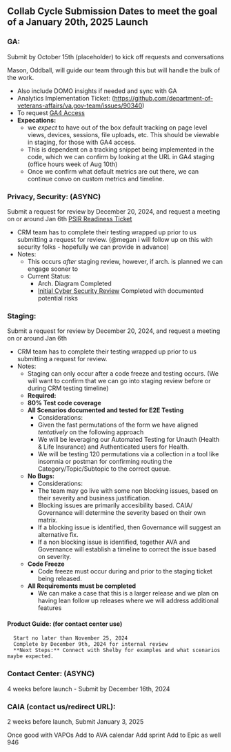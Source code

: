 ## Collab Cycle Submission Dates to meet the goal of a January 20th, 2025 Launch

### GA: 
Submit by October 15th (placeholder) to kick off requests and conversations

Mason, Oddball, will guide our team through this but will handle the bulk of the work. 
- Also include DOMO insights if needed and sync with GA
- Analytics Implementation Ticket: (https://github.com/department-of-veterans-affairs/va.gov-team/issues/90340)
- To request [GA4 Access](https://github.com/department-of-veterans-affairs/va.gov-team/issues/new?assignees=johnny-jesensky-adhoc%2C+Blivaditis&labels=access-request%2C+analytics-insights%2C+analytics-request&projects=&template=analytics-request-google-analytics-domo-access.md&title=Request+access+to+Google+Analytics+and%2For+Domo)
- **Expecations:**
  - we *expect* to have out of the box default tracking on page level views, devices, sessions, file uploads, etc. This should be viewable in staging, for those with GA4 access.
  - This is dependent on a tracking snippet being implemented in the code, which we can confirm by looking at the URL in GA4 staging (office hours week of Aug 10th) 
  - Once we confirm what default metrics are out there, we can continue convo on custom metrics and timeline. 

### Privacy, Security: (ASYNC)
Submit a request for review by December 20, 2024, and request a meeting on or around Jan 6th
[PSIR Readiness Ticket](https://github.com/department-of-veterans-affairs/va.gov-team-sensitive/issues/1830)
- CRM team has to complete their testing wrapped up prior to us submitting a request for review. (@megan i will follow up on this with security folks - hopefully we can provide in advance) 
- Notes:
   - This occurs *after* staging review, however, if arch. is planned we can engage sooner to
   - Current Status:
     - Arch. Diagram Completed
     - [Initial Cyber Security Review](https://github.com/department-of-veterans-affairs/va.gov-team/blob/master/products/ask-va/engineering/spikes/security-review-07-01-2024.md) Completed with documented potential risks 
    

### Staging: 
Submit a request for review by December 20, 2024, and request a meeting on or around Jan 6th
- CRM team has to complete their testing wrapped up prior to us submitting a request for review.
- Notes:
  - Staging can only occur after a code freeze and testing occurs. (We will want to confirm that we can go into staging review before or during CRM testing timeline) 
  - **Required:**
  -  **80% Test code coverage**
  - **All Scenarios documented and tested for E2E Testing**
     - Considerations:
     - Given the fast permutations of the form we have aligned *tentatively* on the following approach
     - We will be leveraging our Automated Testing for Unauth (Health & Life Insurance) and Authenticated users for Health.
     - We will be testing 120 permutations via a collection in a tool like insomnia or postman for confirming routing the Category/Topic/Subtopic to the correct queue.
  - **No Bugs:**
     - Considerations:
     - The team may go live with some non blocking issues, based on their severity and business justification.
     - Blocking issues are primarily accesibility based. CAIA/ Governance will determine the severity based on their own matrix. 
     - If a blocking issue is identified, then Governance will suggest an alternative fix.
     - If a non blocking issue is identified, together AVA and Governance will establish a timeline to correct the issue based on severity.
  - **Code Freeze**
     -  Code freeze must occur during and prior to the staging ticket being released.
  -  **All Requirements must be completed**
     - We can make a case that this is a larger release and we plan on having lean follow up releases where we will address additional features
   
  

 #### Product Guide: (for contact center use) 
      Start no later than November 25, 2024
      Complete by December 9th, 2024 for internal review
      **Next Steps:** Connect with Shelby for examples and what scenarios maybe expected. 

### Contact Center: (ASYNC)
4 weeks before launch - Submit by December 16th, 2024

### CAIA (contact us/redirect URL): 
2 weeks before launch, Submit January 3, 2025


Once good with VAPOs
Add to AVA calendar 
Add sprint 
Add to Epic as well 946
